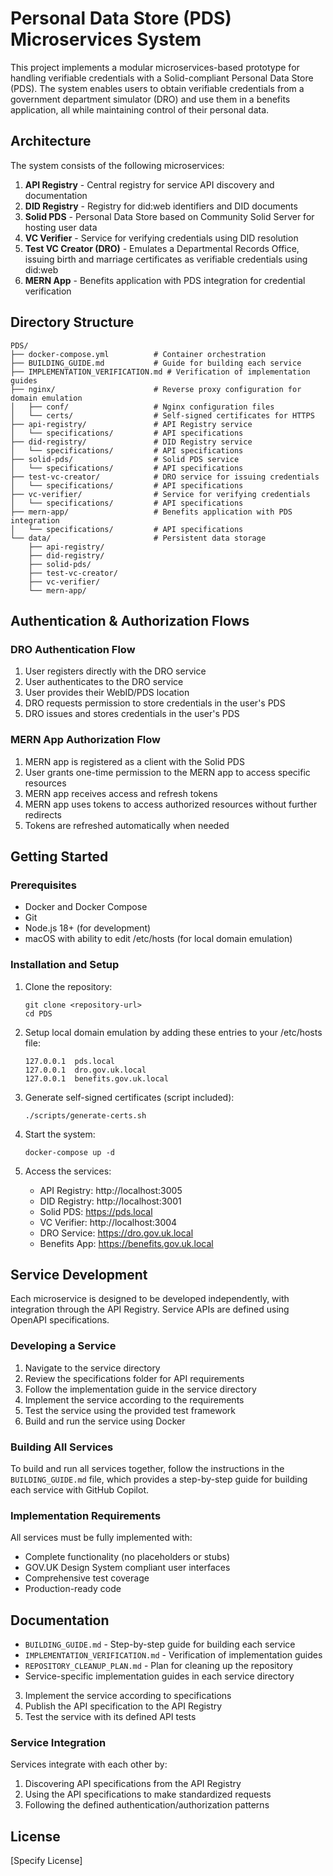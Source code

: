 # Personal Data Store (PDS) Microservices System

This project implements a modular microservices-based prototype for handling verifiable credentials with a Solid-compliant Personal Data Store (PDS). The system enables users to obtain verifiable credentials from a government department simulator (DRO) and use them in a benefits application, all while maintaining control of their personal data.

## Architecture

The system consists of the following microservices:

1. **API Registry** - Central registry for service API discovery and documentation
2. **DID Registry** - Registry for did:web identifiers and DID documents
3. **Solid PDS** - Personal Data Store based on Community Solid Server for hosting user data
4. **VC Verifier** - Service for verifying credentials using DID resolution
5. **Test VC Creator (DRO)** - Emulates a Departmental Records Office, issuing birth and marriage certificates as verifiable credentials using did:web
6. **MERN App** - Benefits application with PDS integration for credential verification

## Directory Structure

```
PDS/
├── docker-compose.yml          # Container orchestration
├── BUILDING_GUIDE.md           # Guide for building each service
├── IMPLEMENTATION_VERIFICATION.md # Verification of implementation guides
├── nginx/                      # Reverse proxy configuration for domain emulation
│   ├── conf/                   # Nginx configuration files
│   └── certs/                  # Self-signed certificates for HTTPS
├── api-registry/               # API Registry service
│   └── specifications/         # API specifications
├── did-registry/               # DID Registry service
│   └── specifications/         # API specifications
├── solid-pds/                  # Solid PDS service
│   └── specifications/         # API specifications
├── test-vc-creator/            # DRO service for issuing credentials
│   └── specifications/         # API specifications
├── vc-verifier/                # Service for verifying credentials
│   └── specifications/         # API specifications
├── mern-app/                   # Benefits application with PDS integration
│   └── specifications/         # API specifications
└── data/                       # Persistent data storage
    ├── api-registry/
    ├── did-registry/
    ├── solid-pds/
    ├── test-vc-creator/
    ├── vc-verifier/
    └── mern-app/
```

## Authentication & Authorization Flows

### DRO Authentication Flow
1. User registers directly with the DRO service
2. User authenticates to the DRO service
3. User provides their WebID/PDS location
4. DRO requests permission to store credentials in the user's PDS
5. DRO issues and stores credentials in the user's PDS

### MERN App Authorization Flow
1. MERN app is registered as a client with the Solid PDS
2. User grants one-time permission to the MERN app to access specific resources
3. MERN app receives access and refresh tokens
4. MERN app uses tokens to access authorized resources without further redirects
5. Tokens are refreshed automatically when needed

## Getting Started

### Prerequisites

- Docker and Docker Compose
- Git
- Node.js 18+ (for development)
- macOS with ability to edit /etc/hosts (for local domain emulation)

### Installation and Setup

1. Clone the repository:
   ```
   git clone <repository-url>
   cd PDS
   ```

2. Setup local domain emulation by adding these entries to your /etc/hosts file:
   ```
   127.0.0.1  pds.local
   127.0.0.1  dro.gov.uk.local
   127.0.0.1  benefits.gov.uk.local
   ```

3. Generate self-signed certificates (script included):
   ```
   ./scripts/generate-certs.sh
   ```

4. Start the system:
   ```
   docker-compose up -d
   ```

5. Access the services:
   - API Registry: http://localhost:3005
   - DID Registry: http://localhost:3001
   - Solid PDS: https://pds.local
   - VC Verifier: http://localhost:3004
   - DRO Service: https://dro.gov.uk.local
   - Benefits App: https://benefits.gov.uk.local

## Service Development

Each microservice is designed to be developed independently, with integration through the API Registry. Service APIs are defined using OpenAPI specifications.

### Developing a Service

1. Navigate to the service directory
2. Review the specifications folder for API requirements
3. Follow the implementation guide in the service directory
4. Implement the service according to the requirements
5. Test the service using the provided test framework
6. Build and run the service using Docker

### Building All Services

To build and run all services together, follow the instructions in the `BUILDING_GUIDE.md` file, which provides a step-by-step guide for building each service with GitHub Copilot.

### Implementation Requirements

All services must be fully implemented with:
- Complete functionality (no placeholders or stubs)
- GOV.UK Design System compliant user interfaces
- Comprehensive test coverage
- Production-ready code

## Documentation

- `BUILDING_GUIDE.md` - Step-by-step guide for building each service
- `IMPLEMENTATION_VERIFICATION.md` - Verification of implementation guides
- `REPOSITORY_CLEANUP_PLAN.md` - Plan for cleaning up the repository
- Service-specific implementation guides in each service directory
3. Implement the service according to specifications
4. Publish the API specification to the API Registry
5. Test the service with its defined API tests

### Service Integration

Services integrate with each other by:
1. Discovering API specifications from the API Registry
2. Using the API specifications to make standardized requests
3. Following the defined authentication/authorization patterns

## License

[Specify License]
